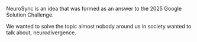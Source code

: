 NeuroSync is an idea that was formed as an answer to the 2025 Google Solution Challenge. 

We wanted to solve the topic almost nobody around us in society wanted to talk about, neurodivergence. 

